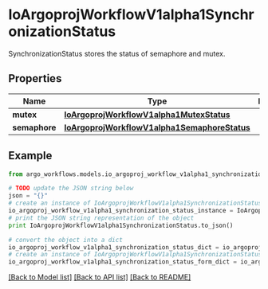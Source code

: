 # IoArgoprojWorkflowV1alpha1SynchronizationStatus

SynchronizationStatus stores the status of semaphore and mutex.

## Properties

Name | Type | Description | Notes
------------ | ------------- | ------------- | -------------
**mutex** | [**IoArgoprojWorkflowV1alpha1MutexStatus**](IoArgoprojWorkflowV1alpha1MutexStatus.md) |  | [optional] 
**semaphore** | [**IoArgoprojWorkflowV1alpha1SemaphoreStatus**](IoArgoprojWorkflowV1alpha1SemaphoreStatus.md) |  | [optional] 

## Example

```python
from argo_workflows.models.io_argoproj_workflow_v1alpha1_synchronization_status import IoArgoprojWorkflowV1alpha1SynchronizationStatus

# TODO update the JSON string below
json = "{}"
# create an instance of IoArgoprojWorkflowV1alpha1SynchronizationStatus from a JSON string
io_argoproj_workflow_v1alpha1_synchronization_status_instance = IoArgoprojWorkflowV1alpha1SynchronizationStatus.from_json(json)
# print the JSON string representation of the object
print IoArgoprojWorkflowV1alpha1SynchronizationStatus.to_json()

# convert the object into a dict
io_argoproj_workflow_v1alpha1_synchronization_status_dict = io_argoproj_workflow_v1alpha1_synchronization_status_instance.to_dict()
# create an instance of IoArgoprojWorkflowV1alpha1SynchronizationStatus from a dict
io_argoproj_workflow_v1alpha1_synchronization_status_form_dict = io_argoproj_workflow_v1alpha1_synchronization_status.from_dict(io_argoproj_workflow_v1alpha1_synchronization_status_dict)
```
[[Back to Model list]](../README.md#documentation-for-models) [[Back to API list]](../README.md#documentation-for-api-endpoints) [[Back to README]](../README.md)


